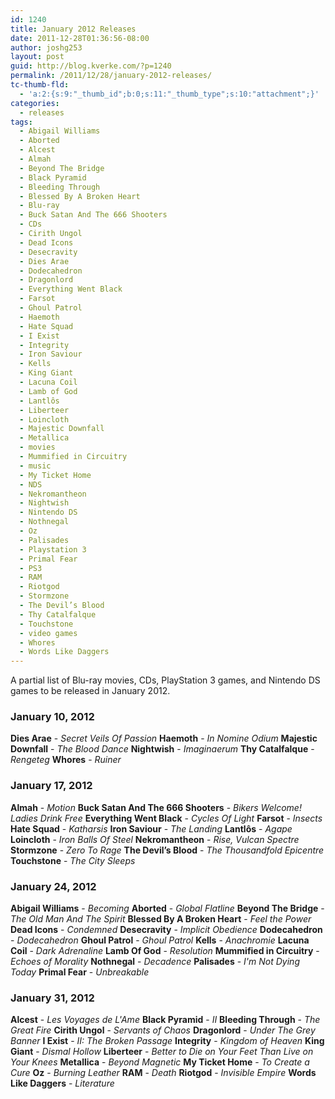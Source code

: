 ```yaml
---
id: 1240
title: January 2012 Releases
date: 2011-12-28T01:36:56-08:00
author: joshg253
layout: post
guid: http://blog.kverke.com/?p=1240
permalink: /2011/12/28/january-2012-releases/
tc-thumb-fld:
  - 'a:2:{s:9:"_thumb_id";b:0;s:11:"_thumb_type";s:10:"attachment";}'
categories:
  - releases
tags:
  - Abigail Williams
  - Aborted
  - Alcest
  - Almah
  - Beyond The Bridge
  - Black Pyramid
  - Bleeding Through
  - Blessed By A Broken Heart
  - Blu-ray
  - Buck Satan And The 666 Shooters
  - CDs
  - Cirith Ungol
  - Dead Icons
  - Desecravity
  - Dies Arae
  - Dodecahedron
  - Dragonlord
  - Everything Went Black
  - Farsot
  - Ghoul Patrol
  - Haemoth
  - Hate Squad
  - I Exist
  - Integrity
  - Iron Saviour
  - Kells
  - King Giant
  - Lacuna Coil
  - Lamb of God
  - Lantlôs
  - Liberteer
  - Loincloth
  - Majestic Downfall
  - Metallica
  - movies
  - Mummified in Circuitry
  - music
  - My Ticket Home
  - NDS
  - Nekromantheon
  - Nightwish
  - Nintendo DS
  - Nothnegal
  - Oz
  - Palisades
  - Playstation 3
  - Primal Fear
  - PS3
  - RAM
  - Riotgod
  - Stormzone
  - The Devil’s Blood
  - Thy Catalfalque
  - Touchstone
  - video games
  - Whores
  - Words Like Daggers
---
```

A partial list of Blu-ray movies, CDs, PlayStation 3 games, and Nintendo DS games to be released in January 2012.
<!--more-->

<h3>January 10, 2012</h3>

<strong>Dies Arae</strong> - <em>Secret Veils Of Passion</em>
<strong>Haemoth</strong> - <em>In Nomine Odium</em>
<strong>Majestic Downfall</strong> - <em>The Blood Dance</em>
<strong>Nightwish</strong> - <em>Imaginaerum</em>
<strong>Thy Catalfalque</strong> - <em>Rengeteg</em>
<strong>Whores</strong> - <em>Ruiner</em>

<h3>January 17, 2012</h3>

<strong>Almah</strong> - <em>Motion</em>
<strong>Buck Satan And The 666 Shooters</strong> - <em>Bikers Welcome! Ladies Drink Free</em>
<strong>Everything Went Black</strong> - <em>Cycles Of Light</em>
<strong>Farsot</strong> - <em>Insects</em>
<strong>Hate Squad</strong> - <em>Katharsis</em>
<strong>Iron Saviour</strong> - <em>The Landing</em>
<strong>Lantlôs</strong> - <em>Agape</em>
<strong>Loincloth</strong> - <em>Iron Balls Of Steel</em>
<strong>Nekromantheon</strong> - <em>Rise, Vulcan Spectre</em>
<strong>Stormzone</strong> - <em>Zero To Rage</em>
<strong>The Devil’s Blood</strong> - <em>The Thousandfold Epicentre</em>
<strong>Touchstone</strong> - <em>The City Sleeps</em>

<h3>January 24, 2012</h3>

<strong>Abigail Williams</strong> - <em>Becoming</em>
<strong>Aborted</strong> - <em>Global Flatline</em>
<strong>Beyond The Bridge</strong> - <em>The Old Man And The Spirit</em>
<strong>Blessed By A Broken Heart</strong> - <em>Feel the Power</em>
<strong>Dead Icons</strong> - <em>Condemned</em>
<strong>Desecravity</strong> - <em>Implicit Obedience</em>
<strong>Dodecahedron</strong> - <em>Dodecahedron</em>
<strong>Ghoul Patrol</strong> - <em>Ghoul Patrol</em>
<strong>Kells</strong> - <em>Anachromie</em>
<strong>Lacuna Coil</strong> - <em>Dark Adrenaline</em>
<strong>Lamb Of God</strong> - <em>Resolution</em>
<strong>Mummified in Circuitry</strong> - <em>Echoes of Morality</em>
<strong>Nothnegal</strong> - <em>Decadence</em>
<strong>Palisades</strong> - <em>I'm Not Dying Today</em>
<strong>Primal Fear</strong> - <em>Unbreakable</em>

<h3>January 31, 2012</h3>

<strong>Alcest</strong> - <em>Les Voyages de L'Ame</em>
<strong>Black Pyramid</strong> - <em>II</em>
<strong>Bleeding Through</strong> - <em>The Great Fire</em>
<strong>Cirith Ungol</strong> - <em>Servants of Chaos</em>
<strong>Dragonlord</strong> - <em>Under The Grey Banner</em>
<strong>I Exist</strong> - <em>II: The Broken Passage</em>
<strong>Integrity</strong> - <em>Kingdom of Heaven</em>
<strong>King Giant</strong> - <em>Dismal Hollow</em>
<strong>Liberteer</strong> - <em>Better to Die on Your Feet Than Live on Your Knees</em>
<strong>Metallica</strong> - <em>Beyond Magnetic</em>
<strong>My Ticket Home</strong> - <em>To Create a Cure</em>
<strong>Oz</strong> - <em>Burning Leather</em>
<strong>RAM</strong> - <em>Death</em>
<strong>Riotgod</strong> - <em>Invisible Empire</em>
<strong>Words Like Daggers</strong> - <em>Literature</em>